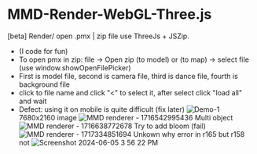 # MMD-Render-WebGL-Three.js
[beta] Render/ open .pmx | zip file use ThreeJs + JSZip.
- (I code for fun)
- To open pmx in zip: file -> Open zip (to model) or (to map) -> select file (use window.showOpenFilePicker)
- First is model file, second is camera file, third is dance file, fourth is background file
- click to file name and click "<" to select it, after select click "load all" and wait
- Defect: using it on mobile is quite difficult (fix later)
![Demo-1](https://github.com/anhhao00777/MMD-Render-WebGL-Three.js/assets/106489200/219db686-7c24-42db-b2ab-e126bad625bc)
7680x2160 image 
![MMD renderer - 1716542995436](https://github.com/anhhao00777/MMD-Render-WebGL-Three.js/assets/106489200/3139f90a-71ad-4ab0-b086-acc05507623f)
Multi object
![MMD renderer - 1716638772678](https://github.com/anhhao00777/MMD-Render-WebGL-Three.js/assets/106489200/bb96b4a8-598d-47a3-a750-e45738c3b85e)
Try to add bloom (fail)
![MMD renderer - 1717334851694](https://github.com/anhhao00777/MMD-Render-WebGL-Three.js/assets/106489200/dda6e43e-53d5-4c90-b624-294dfa1a977d)
Unkown why error in r165 but r158 not
![Screenshot 2024-06-05 3 56 22 PM](https://github.com/anhhao00777/MMD-Render-WebGL-Three.js/assets/106489200/8b714663-bce0-4de5-8fb7-73f04f780448)
